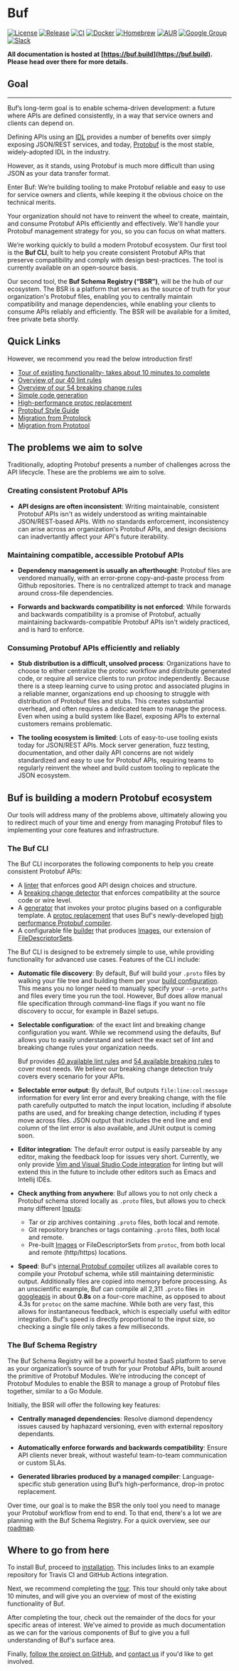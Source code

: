 # Buf

[![License](https://img.shields.io/github/license/bufbuild/buf?color=blue)](https://github.com/bufbuild/buf/blob/master/LICENSE)
[![Release](https://img.shields.io/github/v/release/bufbuild/buf?include_prereleases)](https://github.com/bufbuild/buf/releases)
[![CI](https://github.com/bufbuild/buf/workflows/ci/badge.svg)](https://github.com/bufbuild/buf/actions?workflow=ci)
[![Docker](https://img.shields.io/docker/pulls/bufbuild/buf)](https://hub.docker.com/r/bufbuild/buf)
[![Homebrew](https://img.shields.io/badge/homebrew-v0.37.0-blue)](https://github.com/bufbuild/homebrew-buf)
[![AUR](https://img.shields.io/aur/version/buf)](https://aur.archlinux.org/packages/buf)
[![Google Group](https://img.shields.io/badge/google%20group-bufbuild--announce-blue)](https://groups.google.com/forum/#!forum/bufbuild-announce)
[![Slack](https://img.shields.io/badge/slack-buf-%23e01563)](https://join.slack.com/t/bufbuild/shared_invite/zt-f5k547ki-VDs_iC4TblNCu7ubhRD17w)

**All documentation is hosted at [https://buf.build](https://buf.build). Please head over there for
more details.**

## Goal
---

Buf’s long-term goal is to enable schema-driven development: a future where APIs are defined consistently, in a way that service owners and clients can depend on.

Defining APIs using an [IDL](https://en.wikipedia.org/wiki/Interface_description_language) provides a number of benefits over simply exposing JSON/REST services, and today, [Protobuf](https://developers.google.com/protocol-buffers) is the most stable, widely-adopted IDL in the industry.

However, as it stands, using Protobuf is much more difficult than using JSON as your data transfer format.

Enter Buf: We’re building tooling to make Protobuf reliable and easy to use for service owners and clients, while keeping it the obvious choice on the technical merits.

Your organization should not have to reinvent the wheel to create, maintain, and consume Protobuf APIs efficiently and effectively. We'll handle your Protobuf management strategy for you, so you can focus on what matters.

We’re working quickly to build a modern Protobuf ecosystem. Our first tool is the **Buf CLI**, built to help you create consistent Protobuf APIs that preserve compatibility and comply with design best-practices. The tool is currently available on an open-source basis.

Our second tool, the **Buf Schema Registry (“BSR”)**, will be the hub of our ecosystem. The BSR is a platform that serves as the source of truth for your organization's Protobuf files, enabling you to centrally maintain compatibility and manage dependencies, while enabling your clients to consume APIs reliably and efficiently. The BSR will be available for a limited, free private beta shortly.

## Quick Links

However, we recommend you read the below introduction first!

- [Tour of existing functionality- takes about 10 minutes to complete](https://docs.buf.build/tour-1)
- [Overview of our 40 lint rules](https://docs.buf.build/lint-rules)
- [Overview of our 54 breaking change rules](https://docs.buf.build/breaking-rules)
- [Simple code generation](https://docs.buf.build/generate-usage)
- [High-performance protoc replacement](https://docs.buf.build/generate-protoc)
- [Protobuf Style Guide](https://docs.buf.build/style-guide)
- [Migration from Protolock](https://docs.buf.build/migration-protolock)
- [Migration from Prototool](https://docs.buf.build/migration-prototool)

## The problems we aim to solve

Traditionally, adopting Protobuf presents a number of challenges across the API lifecycle. These are the problems we aim to solve.

### Creating consistent Protobuf APIs

- **API designs are often inconsistent**: Writing maintainable, consistent Protobuf APIs isn't as widely understood as writing maintainable JSON/REST-based APIs. With no standards enforcement, inconsistency can arise across an organization's Protobuf APIs, and design decisions can inadvertantly affect your API's future iterability.

### Maintaining compatible, accessible Protobuf APIs

- **Dependency management is usually an afterthought**: Protobuf files are vendored manually, with an error-prone copy-and-paste process from Github repositories. There is no centralized attempt to track and manage around cross-file dependencies.

- **Forwards and backwards compatibility is not enforced**: While forwards and backwards compatibility is a promise of Protobuf, actually maintaining backwards-compatible Protobuf APIs isn't widely practiced, and is hard to enforce.

### Consuming Protobuf APIs efficiently and reliably

- **Stub distribution is a difficult, unsolved process**: Organizations have to choose to either centralize the protoc workflow and distribute generated code, or require all service clients to run protoc independently. Because there is a steep learning curve to using protoc and associated plugins in a reliable manner, organizations end up choosing to struggle with distribution of Protobuf files and stubs. This creates substantial overhead, and often requires a dedicated team to manage the process. Even when using a build system like Bazel, exposing APIs to external customers remains problematic.

- **The tooling ecosystem is limited**: Lots of easy-to-use tooling exists today for JSON/REST APIs. Mock server generation, fuzz testing, documentation, and other daily API concerns are not widely standardized and easy to use for Protobuf APIs, requiring teams to regularly reinvent the wheel and build custom tooling to replicate the JSON ecosystem.

## Buf is building a modern Protobuf ecosystem

Our tools will address many of the problems above, ultimately allowing you to redirect much of your time and energy from managing Protobuf files to implementing your core features and infrastructure.

### The Buf CLI

The Buf CLI incorporates the following components to help you create consistent Protobuf APIs:

- A [linter](https://docs.buf.build/lint-usage) that enforces good API design choices and structure.
- A [breaking change detector](https://docs.buf.build/breaking-usage) that enforces compatibility at the source code or wire level.
- A [generator](https://docs.buf.build/generate-usage) that invokes your protoc plugins based on a configurable
  template.
  A [protoc replacement](https://docs.buf.build/generate-protoc) that uses Buf's newly-developed [high performance
  Protobuf compiler](https://docs.buf.build/build-compiler.md).
- A configurable file [builder](https://docs.buf.build/build-overview) that produces
  [Images](https://docs.buf.build/build-images), our extension of
  [FileDescriptorSets](https://github.com/protocolbuffers/protobuf/blob/master/src/google/protobuf/descriptor.proto).

The Buf CLI is designed to be extremely simple to use, while providing functionality for advanced use cases. Features of the CLI include:

- **Automatic file discovery**: By default, Buf will build your `.proto` files by walking your file
  tree and building them per your [build configuration](https://docs.buf.build/build-configuration). This means you no longer need to
  manually specify your `--proto_paths` and files every time you run the tool. However, Buf does
  allow manual file specification through command-line flags if you want no file discovery to
  occur, for example in Bazel setups.

- **Selectable configuration**: of the exact lint and breaking change configuration you want.
  While we recommend using the defaults, Buf allows you to easily understand and select the exact set
  of lint and breaking change rules your organization needs.

  Buf provides [40 available lint rules](https://docs.buf.build/lint-rules) and [54 available breaking
  rules](https://docs.buf.build/breaking-rules.md) to cover most needs. We believe our breaking change detection truly
  covers every scenario for your APIs.

- **Selectable error output**: By default, Buf outputs `file:line:col:message` information
  for every lint error and every breaking change, with the file path carefully outputted to
  match the input location, including if absolute paths are used, and for breaking change detection,
  including if types move across files. JSON output that includes the end line and end column
  of the lint error is also available, and JUnit output is coming soon.

- **Editor integration**: The default error output is easily parseable by any editor, making the
  feedback loop for issues very short. Currently, we only provide
  [Vim and Visual Studio Code integration](https://docs.buf.build/editor-integration) for linting but will extend this
  in the future to include other editors such as Emacs and Intellij IDEs.

- **Check anything from anywhere**: Buf allows you to not only check a Protobuf schema stored
  locally as `.proto` files, but allows you to check many different [Inputs](https://docs.buf.build/inputs):

  - Tar or zip archives containing `.proto` files, both local and remote.
  - Git repository branches or tags containing `.proto` files, both local and remote.
  - Pre-built [Images](https://docs.buf.build/build-images) or FileDescriptorSets from `protoc`, from both local and remote
    (http/https) locations.

- **Speed**: Buf's [internal Protobuf compiler](https://docs.buf.build/build-compiler) utilizes all available cores to compile
  your Protobuf schema, while still maintaining deterministic output. Additionally files are copied into
  memory before processing. As an unscientific example, Buf can compile all 2,311 `.proto` files in
  [googleapis](https://github.com/googleapis/googleapis) in about **0.8s** on a four-core machine,
  as opposed to about 4.3s for `protoc` on the same machine. While both are very fast, this allows for
  instantaneous feedback, which is especially useful with editor integration. Buf's speed is
  directly proportional to the input size, so checking a single file only takes a few milliseconds.

### The Buf Schema Registry

The Buf Schema Registry will be a powerful hosted SaaS platform to serve as your organization’s source of truth for your Protobuf APIs, built around the primitive of Protobuf Modules. We’re introducing the concept of Protobuf Modules to enable the BSR to manage a group of Protobuf files together, similar to a Go Module.

Initially, the BSR will offer the following key features:

- **Centrally managed dependencies**: Resolve diamond dependency issues caused by haphazard versioning, even with external repository dependants.

- **Automatically enforce forwards and backwards compatibility**: Ensure API clients never break, without wasteful team-to-team communication or custom SLAs.

- **Generated libraries produced by a managed compiler**: Language-specific stub generation using Buf’s high-performance, drop-in protoc replacement.

Over time, our goal is to make the BSR the only tool you need to manage your Protobuf workflow from end to end. To that end, there's a lot we are planning with the Buf Schema Registry. For a quick overview, see our [roadmap](https://docs.buf.build/roadmap).

## Where to go from here

To install Buf, proceed to [installation](https://docs.buf.build/installation). This includes links to an example
repository for Travis CI and GitHub Actions integration.

Next, we recommend completing the [tour](https://docs.buf.build/tour-1). This tour should only take about 10 minutes, and
will give you an overview of most of the existing functionality of Buf.

After completing the tour, check out the remainder of the docs for your specific areas of interest.
We've aimed to provide as much documentation as we can for the various components of Buf to give
you a full understanding of Buf's surface area.

Finally, [follow the project on GitHub](https://github.com/bufbuild/buf),
and [contact us](https://docs.buf.build/contact) if you'd like to get involved.
